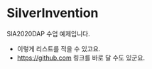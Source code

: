 # SilverInvention
SIA2020DAP 수업 예제입니다.

 * 이렇게 리스트를 적을 수 있고요.
 * <https://github.com> 링크를 바로 달 수도 있군요.
